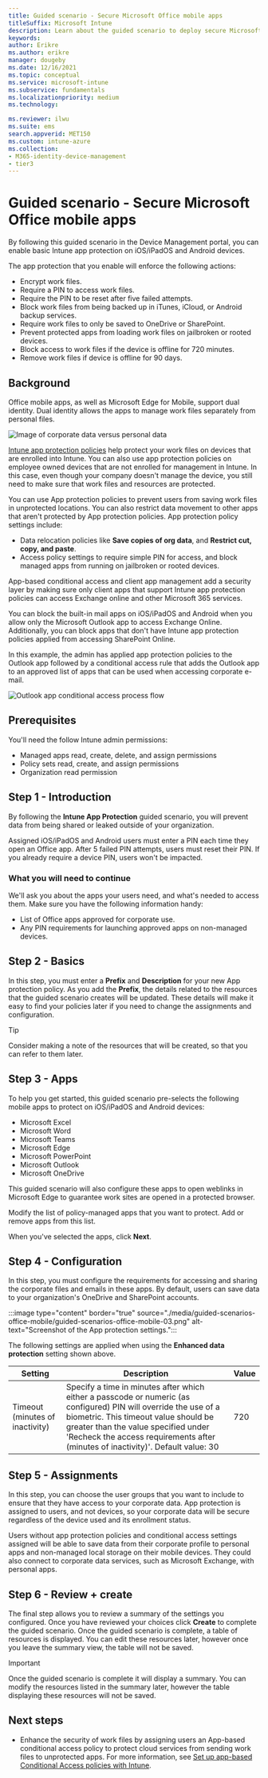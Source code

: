 ```yaml
---
title: Guided scenario - Secure Microsoft Office mobile apps
titleSuffix: Microsoft Intune
description: Learn about the guided scenario to deploy secure Microsoft Office mobile apps from the Microsoft 365 Device Management portal.
keywords:
author: Erikre
ms.author: erikre
manager: dougeby
ms.date: 12/16/2021
ms.topic: conceptual
ms.service: microsoft-intune
ms.subservice: fundamentals
ms.localizationpriority: medium
ms.technology:

ms.reviewer: ilwu
ms.suite: ems
search.appverid: MET150
ms.custom: intune-azure
ms.collection: 
- M365-identity-device-management
- tier3
---
```


# Guided scenario - Secure Microsoft Office mobile apps

By following this guided scenario in the Device Management portal, you can enable basic Intune app protection on iOS/iPadOS and Android devices.

The app protection that you enable will enforce the following actions:

- Encrypt work files.
- Require a PIN to access work files.
- Require the PIN to be reset after five failed attempts.
- Block work files from being backed up in iTunes, iCloud, or Android backup services.  
- Require work files to only be saved to OneDrive or SharePoint.
- Prevent protected apps from loading work files on jailbroken or rooted devices.
- Block access to work files if the device is offline for 720 minutes.
- Remove work files if device is offline for 90 days.

## Background

Office mobile apps, as well as Microsoft Edge for Mobile, support dual identity. Dual identity allows the apps to manage work files separately from personal files. 

![Image of corporate data versus personal data](./media/guided-scenarios-office-mobile/guided-scenarios-office-mobile-01.png)

[Intune app protection policies](../apps/app-protection-policy.md) help protect your work files on devices that are enrolled into Intune. You can also use app protection policies on employee owned devices that are not enrolled for management in Intune. In this case, even though your company doesn't manage the device, you still need to make sure that work files and resources are protected.

You can use App protection policies to prevent users from saving work files in unprotected locations. You can also restrict data movement to other apps that aren't protected by App protection policies. App protection policy settings include:

- Data relocation policies like **Save copies of org data**, and **Restrict cut, copy, and paste**.
- Access policy settings to require simple PIN for access, and block managed apps from running on jailbroken or rooted devices.

App-based conditional access and client app management add a security layer by making sure only client apps that support Intune app protection policies can access Exchange online and other Microsoft 365 services.

You can block the built-in mail apps on iOS/iPadOS and Android when you allow only the Microsoft Outlook app to access Exchange Online. Additionally, you can block apps that don't have Intune app protection policies applied from accessing SharePoint Online.

In this example, the admin has applied app protection policies to the Outlook app followed by a conditional access rule that adds the Outlook app to an approved list of apps that can be used when accessing corporate e-mail.

![Outlook app conditional access process flow](./media/guided-scenarios-office-mobile/guided-scenarios-office-mobile-02.png)

## Prerequisites

You'll need the follow Intune admin permissions:

- Managed apps read, create, delete, and assign permissions
- Policy sets read, create, and assign permissions
- Organization read permission

## Step 1 - Introduction

By following the **Intune App Protection** guided scenario, you will prevent data from being shared or leaked outside of your organization. 

Assigned iOS/iPadOS and Android users must enter a PIN each time they open an Office app. After 5 failed PIN attempts, users must reset their PIN. If you already require a device PIN, users won't be impacted.​

### What you will need to continue

We'll ask you about the apps your users need, and what's needed to access them. Make sure you have the following information handy:

- List of Office apps approved for corporate use.
- Any PIN requirements for launching approved apps on non-managed devices.

## Step 2 - Basics

In this step, you must enter a **Prefix** and **Description** for your new App protection policy. As you add the **Prefix**, the details related to the resources that the guided scenario creates will be updated. These details will make it easy to find your policies later if you need to change the assignments and configuration.

> [!TIP]
> Consider making a note of the resources that will be created, so that you can refer to them later.

## Step 3 - Apps

To help you get started, this guided scenario pre-selects the following mobile apps to protect on iOS/iPadOS and Android devices:

- Microsoft Excel
- Microsoft Word
- Microsoft Teams
- Microsoft Edge
- Microsoft PowerPoint
- Microsoft Outlook
- Microsoft OneDrive

This guided scenario will also configure these apps to open weblinks in Microsoft Edge to guarantee work sites are opened in a protected browser.

Modify the list of policy-managed apps that you want to protect. Add or remove apps from this list.

When you've selected the apps, click **Next**.

## Step 4 - Configuration

In this step, you must configure the requirements for accessing and sharing the corporate files and emails in these apps. By default, users can save data to your organization's OneDrive and SharePoint accounts.

:::image type="content" border="true" source="./media/guided-scenarios-office-mobile/guided-scenarios-office-mobile-03.png" alt-text="Screenshot of the App protection settings.":::

The following settings are applied when using the **Enhanced data protection** setting shown above.

| Setting | Description | Value |
|---------------------------------------------------------------|-------------------------------------------------------------------------------------------------------------------------------------------------------------------------------------------------------------------------------------------------------------------------------------|---------------|
|Timeout (minutes of inactivity) |Specify a time in minutes after which either a passcode or numeric (as configured) PIN will override the use of a biometric. This timeout value should be greater than the value specified under 'Recheck the access requirements after (minutes of inactivity)'. Default value: 30 | 720

## Step 5 - Assignments

In this step, you can choose the user groups that you want to include to ensure that they have access to your corporate data. App protection is assigned to users, and not devices, so your corporate data will be secure regardless of the device used and its enrollment status.

Users without app protection policies and conditional access settings assigned will be able to save data from their corporate profile to personal apps and non-managed local storage on their mobile devices. They could also connect to corporate data services, such as Microsoft Exchange, with personal apps.

## Step 6 - Review + create

The final step allows you to review a summary of the settings you configured. Once you have reviewed your choices click **Create** to complete the guided scenario. Once the guided scenario is complete, a table of resources is displayed. You can edit these resources later, however once you leave the summary view, the table will not be saved.

> [!IMPORTANT]
> Once the guided scenario is complete it will display a summary. You can modify the resources listed in the summary later, however the table displaying these resources will not be saved.

## Next steps

- Enhance the security of work files by assigning users an App-based conditional access policy to protect cloud services from sending work files to unprotected apps. For more information, see [Set up app-based Conditional Access policies with Intune](../protect/app-based-conditional-access-intune-create.md).
